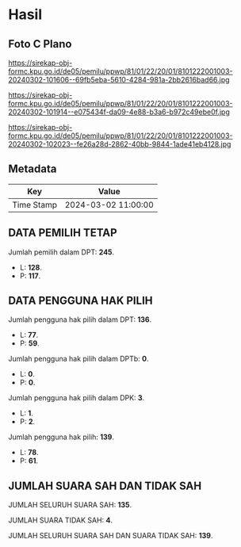 # Hasil

## Foto C Plano

https://sirekap-obj-formc.kpu.go.id/de05/pemilu/ppwp/81/01/22/20/01/8101222001003-20240302-101606--69fb5eba-5610-4284-981a-2bb2616bad66.jpg

https://sirekap-obj-formc.kpu.go.id/de05/pemilu/ppwp/81/01/22/20/01/8101222001003-20240302-101914--e075434f-da09-4e88-b3a6-b972c49ebe0f.jpg

https://sirekap-obj-formc.kpu.go.id/de05/pemilu/ppwp/81/01/22/20/01/8101222001003-20240302-102023--fe26a28d-2862-40bb-9844-1ade41eb4128.jpg


## Metadata

| Key        | Value               |
| ---------- | ------------------- |
| Time Stamp | 2024-03-02 11:00:00 |


## DATA PEMILIH TETAP

Jumlah pemilih dalam DPT: **245**.
 * L: **128**.
 * P: **117**.

## DATA PENGGUNA HAK PILIH

Jumlah pengguna hak pilih dalam DPT: **136**.
 * L: **77**.
 * P: **59**.

Jumlah pengguna hak pilih dalam DPTb: **0**.
 * L: **0**.
 * P: **0**.

Jumlah pengguna hak pilih dalam DPK: **3**.
 * L: **1**.
 * P: **2**.

Jumlah pengguna hak pilih: **139**.
 * L: **78**.
 * P: **61**.

## JUMLAH SUARA SAH DAN TIDAK SAH

JUMLAH SELURUH SUARA SAH: **135**.

JUMLAH SUARA TIDAK SAH: **4**.

JUMLAH SELURUH SUARA SAH DAN SUARA TIDAK SAH: **139**.



